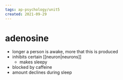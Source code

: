 ```yaml
---
tags: ap-psychology/unit5 
created: 2021-09-29
---
```


# adenosine

- longer a person is awake, more that this is produced
- inhibits certain [[neuron|neurons]]
	- makes sleepy
- blocked by caffeine
- amount declines during sleep 
